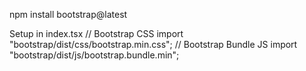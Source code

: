 npm install bootstrap@latest


Setup in index.tsx 
// Bootstrap CSS
import "bootstrap/dist/css/bootstrap.min.css";
// Bootstrap Bundle JS
import "bootstrap/dist/js/bootstrap.bundle.min";
